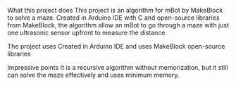 What this project does
This project is an algorithm for mBot by MakeBlock to solve a maze. Created in Arduino IDE with C and open-source libraries from MakeBlock, the algorithm allow an mBot to go through a maze with just one ultrasonic sensor upfront to measure the distance.

The project uses
Created in Arduino IDE and uses MakeBlock open-source libraries

Impressive points
It is a recursive algorithm without memorization, but it still can solve the maze effectively and uses minimum memory.
